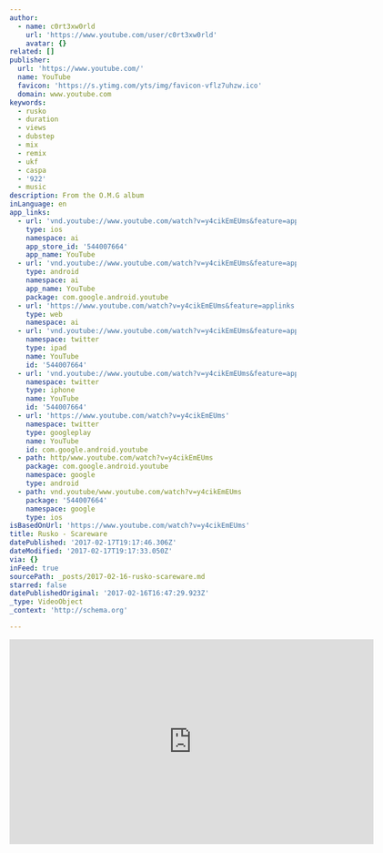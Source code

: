 ```yaml
---
author:
  - name: c0rt3xw0rld
    url: 'https://www.youtube.com/user/c0rt3xw0rld'
    avatar: {}
related: []
publisher:
  url: 'https://www.youtube.com/'
  name: YouTube
  favicon: 'https://s.ytimg.com/yts/img/favicon-vflz7uhzw.ico'
  domain: www.youtube.com
keywords:
  - rusko
  - duration
  - views
  - dubstep
  - mix
  - remix
  - ukf
  - caspa
  - '922'
  - music
description: From the O.M.G album
inLanguage: en
app_links:
  - url: 'vnd.youtube://www.youtube.com/watch?v=y4cikEmEUms&feature=applinks'
    type: ios
    namespace: ai
    app_store_id: '544007664'
    app_name: YouTube
  - url: 'vnd.youtube://www.youtube.com/watch?v=y4cikEmEUms&feature=applinks'
    type: android
    namespace: ai
    app_name: YouTube
    package: com.google.android.youtube
  - url: 'https://www.youtube.com/watch?v=y4cikEmEUms&feature=applinks'
    type: web
    namespace: ai
  - url: 'vnd.youtube://www.youtube.com/watch?v=y4cikEmEUms&feature=applinks'
    namespace: twitter
    type: ipad
    name: YouTube
    id: '544007664'
  - url: 'vnd.youtube://www.youtube.com/watch?v=y4cikEmEUms&feature=applinks'
    namespace: twitter
    type: iphone
    name: YouTube
    id: '544007664'
  - url: 'https://www.youtube.com/watch?v=y4cikEmEUms'
    namespace: twitter
    type: googleplay
    name: YouTube
    id: com.google.android.youtube
  - path: http/www.youtube.com/watch?v=y4cikEmEUms
    package: com.google.android.youtube
    namespace: google
    type: android
  - path: vnd.youtube/www.youtube.com/watch?v=y4cikEmEUms
    package: '544007664'
    namespace: google
    type: ios
isBasedOnUrl: 'https://www.youtube.com/watch?v=y4cikEmEUms'
title: Rusko - Scareware
datePublished: '2017-02-17T19:17:46.306Z'
dateModified: '2017-02-17T19:17:33.050Z'
via: {}
inFeed: true
sourcePath: _posts/2017-02-16-rusko-scareware.md
starred: false
datePublishedOriginal: '2017-02-16T16:47:29.923Z'
_type: VideoObject
_context: 'http://schema.org'

---
```

<iframe src="https://cdn.embedly.com/widgets/media.html?src=https%3A%2F%2Fwww.youtube.com%2Fembed%2Fy4cikEmEUms%3Ffeature%3Doembed&amp;url=http%3A%2F%2Fwww.youtube.com%2Fwatch%3Fv%3Dy4cikEmEUms&amp;image=https%3A%2F%2Fi.ytimg.com%2Fvi%2Fy4cikEmEUms%2Fhqdefault.jpg&amp;key=b7d04c9b404c499eba89ee7072e1c4f7&amp;type=text%2Fhtml&amp;schema=youtube" width="640" height="360" scrolling="no" frameborder="0" allowfullscreen="" style=""></iframe>